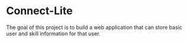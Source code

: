 # Connect-Lite
The goal of this project is to build a web application that can store basic user and skill information for that user.
